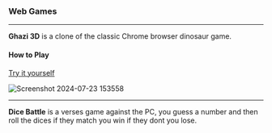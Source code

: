 ### Web Games
***

**Ghazi 3D** is a clone of the classic Chrome browser dinosaur game.

#### How to Play
[Try it yourself](https://editor.p5js.org/YasiFaizi/full/X0XSln-dA)

![Screenshot 2024-07-23 153558](https://github.com/user-attachments/assets/99c74d98-ff55-4c66-9ebb-8d5eb48f22b8)


***

**Dice Battle** is a verses game against the PC, you guess a number and then roll the dices if they match you win if they dont you lose.


